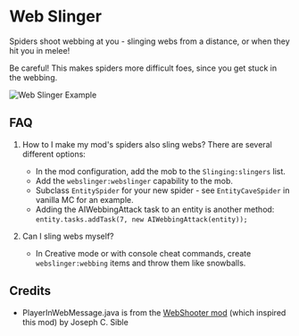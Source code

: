 # Web Slinger

Spiders shoot webbing at you - slinging webs from a distance, or when they hit you in melee!

Be careful!  This makes spiders more difficult foes, since you get stuck in the webbing.

![Web Slinger Example](https://github.com/Stormwind99/WebSlinger/raw/master/other/screenshots/WebSlingerExample.gif)

## FAQ

1. How to I make my mod's spiders also sling webs?  There are several different options:
   * In the mod configuration, add the mob to the `Slinging:slingers` list.
   * Add the `webslinger:webslinger` capability to the mob.
   * Subclass `EntitySpider` for your new spider - see `EntityCaveSpider` in vanilla MC for an example.
   * Adding the AIWebbingAttack task to an entity is another method: `entity.tasks.addTask(7, new AIWebbingAttack(entity));`

2. Can I sling webs myself?

   * In Creative mode or with console cheat commands, create `webslinger:webbing` items and throw them like snowballs.

## Credits

* PlayerInWebMessage.java is from the [WebShooter mod](https://github.com/josephcsible/WebShooter) (which inspired this mod) by Joseph C. Sible

